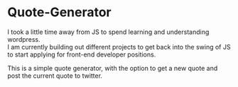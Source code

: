 # Quote-Generator

I took a little time away from JS to spend learning and understanding wordpress.  
I am currently building out different projects to get back into the swing of JS to start applying for front-end developer positions.

This is a simple quote generator, with the option to get a new quote and post the current quote to twitter.
